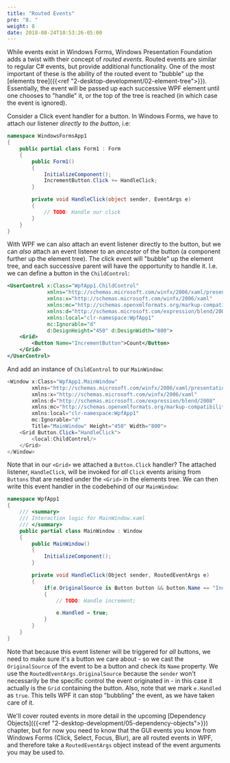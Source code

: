 ```yaml
---
title: "Routed Events"
pre: "8. "
weight: 8
date: 2018-08-24T10:53:26-05:00
---
```


While events exist in Windows Forms, Windows Presentation Foundation adds a twist with their concept of _routed events_.  Routed events are similar to regular C# events, but provide additional functionality.  One of the most important of these is the ability of the routed event to "bubble" up the [elements tree]({{<ref "2-desktop-development/02-element-tree">}}).  Essentially, the event will be passed up each successive WPF element until one chooses to "handle" it, or the top of the tree is reached (in which case the event is ignored). 

Consider a Click event handler for a button.  In Windows Forms, we have to attach our listener _directly to the button_, i.e:

```csharp
namespace WindowsFormsApp1
{
    public partial class Form1 : Form
    {
        public Form1()
        {
            InitializeComponent();
            IncrementButton.Click += HandleClick;
        }

        private void HandleClick(object sender, EventArgs e)
        {
            // TODO: Handle our click
        }
    }
}
```

With WPF we can also attach an event listener directly to the button, but we can _also_ attach an event listener to an _ancestor_ of the button (a component further up the element tree).  The click event will "bubble" up the element tree, and each successive parent will have the opportunity to handle it.  I.e. we can define a button in the `ChildControl`:

```xml
<UserControl x:Class="WpfApp1.ChildControl"
             xmlns="http://schemas.microsoft.com/winfx/2006/xaml/presentation"
             xmlns:x="http://schemas.microsoft.com/winfx/2006/xaml"
             xmlns:mc="http://schemas.openxmlformats.org/markup-compatibility/2006" 
             xmlns:d="http://schemas.microsoft.com/expression/blend/2008" 
             xmlns:local="clr-namespace:WpfApp1"
             mc:Ignorable="d" 
             d:DesignHeight="450" d:DesignWidth="800">
    <Grid>
        <Button Name="IncrementButton">Count</Button>
    </Grid>
</UserControl>
```

And add an instance of `ChildControl` to our `MainWindow`:

```csharp
<Window x:Class="WpfApp1.MainWindow"
        xmlns="http://schemas.microsoft.com/winfx/2006/xaml/presentation"
        xmlns:x="http://schemas.microsoft.com/winfx/2006/xaml"
        xmlns:d="http://schemas.microsoft.com/expression/blend/2008"
        xmlns:mc="http://schemas.openxmlformats.org/markup-compatibility/2006"
        xmlns:local="clr-namespace:WpfApp1"
        mc:Ignorable="d"
        Title="MainWindow" Height="450" Width="800">
    <Grid Button.Click="HandleClick">
        <local:ChildControl/>        
    </Grid>
</Window>
```

Note that in our `<Grid>` we attached a `Button.Click` handler?  The attached listener, `HandleClick`, will be invoked for _all_ `Click` events arising from `Buttons` that are nested under the `<Grid>` in the elements tree.  We can then write this event handler in the codebehind of our `MainWindow`:

```csharp
namespace WpfApp1
{
    /// <summary>
    /// Interaction logic for MainWindow.xaml
    /// </summary>
    public partial class MainWindow : Window
    {
        public MainWindow()
        {
            InitializeComponent();
        }

        private void HandleClick(Object sender, RoutedEventArgs e)
        {
            if(e.OriginalSource is Button button && button.Name == "IncrementButton")
            {
                // TODO: Handle increment;

                e.Handled = true;
            }
        }
    }
}
```

Note that because this event listener will be triggered for _all_ buttons, we need to make sure it's a button we care about - so we cast the `OriginalSource` of the event to be a button and check its `Name` property.  We use the `RoutedEventArgs.OriginalSource` because the `sender` won't necessarily be the specific control the event originated in - in this case it actually is the `Grid` containing the button.  Also, note that we mark `e.Handled` as `true`.  This tells WPF it can stop "bubbling" the event, as we have taken care of it.

We'll cover routed events in more detail in the upcoming [Dependency Objects]({{<ref "2-desktop-development/05-dependency-objects">}}) chapter, but for now you need to know that the GUI events you know from Windows Forms (Click, Select, Focus, Blur), are all routed events in WPF, and therefore take a `RoutedEventArgs` object instead of the event arguments you may be used to. 